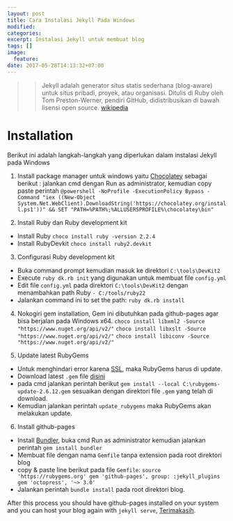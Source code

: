 ```yaml
---
layout: post
title: Cara Instalasi Jekyll Pada Windows
modified:
categories: 
excerpt: Instalasi Jekyll untuk membuat blog
tags: []
image:
  feature:
date: 2017-05-28T14:13:32+07:00
---
```

>> Jekyll adalah generator situs statis sederhana (blog-aware) untuk situs pribadi, proyek, atau organisasi. Ditulis di Ruby oleh Tom Preston-Werner, pendiri GitHub, didistribusikan di bawah lisensi open source. [wikipedia](https://en.wikipedia.org/wiki/Jekyll_(software))


# Installation

Berikut ini adalah langkah-langkah yang diperlukan dalam instalasi Jekyll pada Windows

1. Install package manager untuk windows yaitu [Chocolatey](https://chocolatey.org/) sebagai berikut :
jalankan cmd dengan Run as administrator, kemudian copy paste perintah 
`@powershell -NoProfile -ExecutionPolicy Bypass -Command "iex ((New-Object System.Net.WebClient).DownloadString('https://chocolatey.org/install.ps1'))" && SET "PATH=%PATH%;%ALLUSERSPROFILE%\chocolatey\bin"`

2. Install Ruby dan Ruby development kit
- Install Ruby `choco install ruby -version 2.2.4`
- Install RubyDevkit `choco install ruby2.devkit`

3. Configurasi Ruby development kit
 - Buka command prompt kemudian masuk ke direktori `C:\tools\DevKit2`
 - Execute `ruby dk.rb init` yang digunakan untuk membuat file `config.yml`
 - Edit file `config.yml` pada direktori `C:\tools\DevKit2` dengan menambahkan path Ruby `- C:/tools/ruby22`
 - Jalankan command ini to set the path: `ruby dk.rb install`

4. Nokogiri gem installation, Gem ini dibutuhkan pada github-pages agar bisa berjalan pada Windows x64.
 `choco install libxml2 -Source "https://www.nuget.org/api/v2/"`
 `choco install libxslt -Source "https://www.nuget.org/api/v2/"`
 `choco install libiconv -Source "https://www.nuget.org/api/v2/"`

5. Update latest RubyGems
 - Untuk menghindari error karena [SSL](http://guides.rubygems.org/ssl-certificate-update/#installing-using-update-packages), maka RubyGems harus di update.
 - Download latest `.gem` file [disini](https://rubygems.org/pages/download)
 - pada cmd jalankan perintah berikut `gem install --local C:\rubygems-update-2.6.12.gem` sesuaikan dengan direktori file `.gem` yang telah di download.
 - Kemudian jalankan perintah `update_rubygems` maka RubyGems akan melakukan update. 

 6. Install github-pages
 - Install [Bundler](http://bundler.io/), buka cmd Run as administrator kemudian jalankan perintah `gem install bundler`
 - Membuat file dengan nama `Gemfile` tanpa extension pada root direktori blog
 - copy & paste line berikut pada file `Gemfile`:
 `source 'https://rubygems.org'
gem 'github-pages', group: :jekyll_plugins
gem 'octopress', '~> 3.0'`
- Jalankan perintah `bundle install` pada root direktori blog.

After this process you should have github-pages installed on your system and you can host your blog again with `jekyll serve`, [Terimakasih](https://jekyllrb.com/docs/windows/). 


